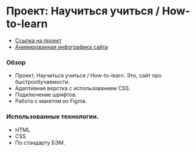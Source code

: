 # Проект: Научиться учиться / How-to-learn
* [Ссылка на проект](https://meder84.github.io/how-to-learn/)
* [Анимированная инфографика сайта](https://github.com/Meder84/Meder84/blob/main/gif/how-to-learn.gif)

### Обзор
* Проект, Научиться учиться / How-to-learn. Это, сайт про быстрообучаемости.
* Адаптивная верстка с использованием CSS.
* Подключение шрифтов. 
* Работа с макетом из Figma.

### Использованные технологии.
* HTML
* CSS
* По стандарту БЭМ.









